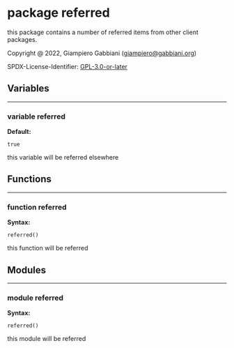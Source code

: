 # package referred

this package contains a number of referred items from other client packages.

Copyright @ 2022, Giampiero Gabbiani (giampiero@gabbiani.org)

SPDX-License-Identifier: [GPL-3.0-or-later](https://spdx.org/licenses/GPL-3.0-or-later.html)


## Variables

---

### variable referred

__Default:__

    true

this variable will be referred elsewhere


## Functions

---

### function referred

__Syntax:__

```text
referred()
```

this function will be referred


## Modules

---

### module referred

__Syntax:__

    referred()

this module will be referred


